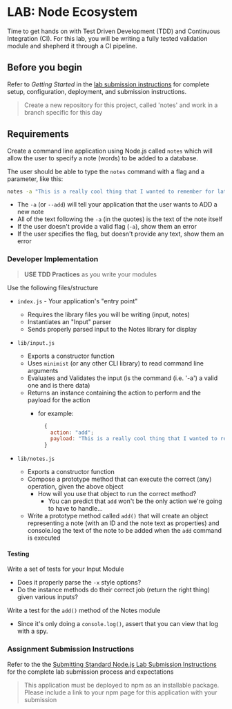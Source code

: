 # LAB: Node Ecosystem

Time to get hands on with Test Driven Development (TDD) and Continuous Integration (CI). For this lab, you will be writing a fully tested validation module and shepherd it through a CI pipeline.

## Before you begin

Refer to *Getting Started*  in the [lab submission instructions](../../../reference/submission-instructions/labs/README.md) for complete setup, configuration, deployment, and submission instructions.

> Create a new repository for this project, called 'notes' and work in a branch specific for this day

## Requirements

Create a command line application using Node.js called `notes` which will allow the user to specify a note (words) to be added to a database.

The user should be able to type the `notes` command with a flag and a parameter, like this:

```bash
notes -a "This is a really cool thing that I wanted to remember for later"
```

- The `-a` (or `--add`) will tell your application that the user wants to ADD a new note
- All of the text following the `-a` (in the quotes) is the text of the note itself
- If the user doesn't provide a valid flag (`-a`), show them an error
- If the user specifies the flag, but doesn't provide any text, show them an error

### Developer Implementation

> **USE TDD Practices** as you write your modules

Use the following files/structure

- `index.js` - Your application's "entry point"
  - Requires the library files you will be writing (input, notes)
  - Instantiates an "Input" parser
  - Sends properly parsed input to the Notes library for display

- `lib/input.js`
  - Exports a constructor function
  - Uses `minimist` (or any other CLI library) to read command line arguments
  - Evaluates and Validates the input (is the command (i.e. '-a') a valid one and is there data)
  - Returns an instance containing the action to perform and the payload for the action
    - for example:

      ```javascript
        {
          action: "add";
          payload: "This is a really cool thing that I wanted to remember for later"
        }
      ```

- `lib/notes.js`
  - Exports a constructor function
  - Compose a prototype method that can execute the correct (any) operation, given the above object
    - How will you use that object to run the correct method?
      - You can predict that `add` won't be the only action we're going to have to handle...
  - Write a prototype method called `add()` that will create an object representing a note (with an ID and the note text as properties) and console.log the text of the note to be added when the `add` command is executed

#### Testing

Write a set of tests for your Input Module

- Does it properly parse the `-x` style options?
- Do the instance methods do their correct job (return the right thing) given various inputs?

Write a test for the `add()` method of the Notes module

- Since it's only doing a `console.log()`, assert that you can view that log with a spy.

### Assignment Submission Instructions

Refer to the the [Submitting Standard Node.js Lab Submission Instructions](../../../reference/submission-instructions/labs/node-apps.md) for the complete lab submission process and expectations

> This application must be deployed to npm as an installable package.  Please include a link to your npm page for this application with your submission
